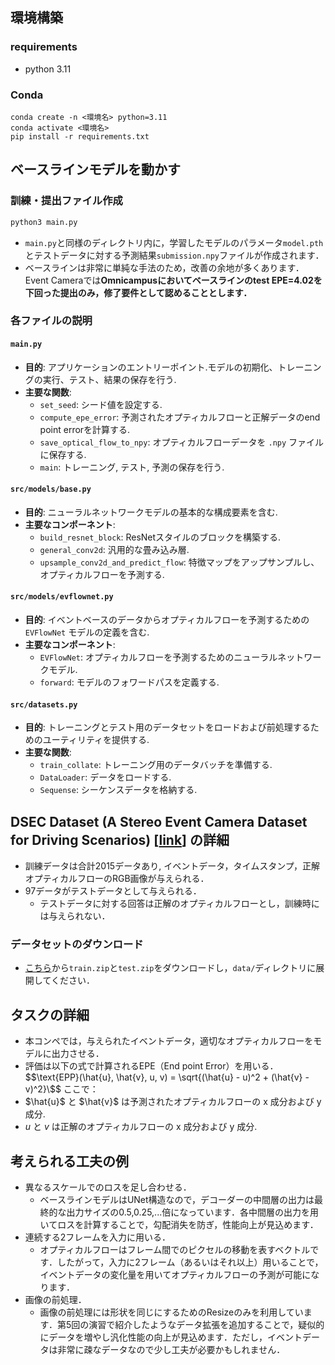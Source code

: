 

## 環境構築
### requirements
- python 3.11

### Conda
```
conda create -n <環境名> python=3.11
conda activate <環境名>
pip install -r requirements.txt
```

## ベースラインモデルを動かす
### 訓練・提出ファイル作成
```bash
python3 main.py
```
- `main.py`と同様のディレクトリ内に，学習したモデルのパラメータ`model.pth`とテストデータに対する予測結果`submission.npy`ファイルが作成されます．
- ベースラインは非常に単純な手法のため，改善の余地が多くあります．Event Cameraでは**Omnicampusにおいてベースラインのtest EPE=4.02を下回った提出のみ，修了要件として認めることとします．**

### 各ファイルの説明
#### `main.py`
- **目的**: アプリケーションのエントリーポイント.モデルの初期化、トレーニングの実行、テスト、結果の保存を行う.
- **主要な関数**:
  - `set_seed`: シード値を設定する.
  - `compute_epe_error`: 予測されたオプティカルフローと正解データのend point errorを計算する.
  - `save_optical_flow_to_npy`: オプティカルフローデータを `.npy` ファイルに保存する.
  - `main`: トレーニング, テスト, 予測の保存を行う.

#### `src/models/base.py`
- **目的**: ニューラルネットワークモデルの基本的な構成要素を含む.
- **主要なコンポーネント**:
  - `build_resnet_block`: ResNetスタイルのブロックを構築する.
  - `general_conv2d`: 汎用的な畳み込み層.
  - `upsample_conv2d_and_predict_flow`: 特徴マップをアップサンプルし、オプティカルフローを予測する.

#### `src/models/evflownet.py`
- **目的**: イベントベースのデータからオプティカルフローを予測するための `EVFlowNet` モデルの定義を含む.
- **主要なコンポーネント**:
  - `EVFlowNet`: オプティカルフローを予測するためのニューラルネットワークモデル.
  - `forward`: モデルのフォワードパスを定義する.

#### `src/datasets.py`
- **目的**: トレーニングとテスト用のデータセットをロードおよび前処理するためのユーティリティを提供する.
- **主要な関数**:
  - `train_collate`: トレーニング用のデータバッチを準備する.
  - `DataLoader`: データをロードする.
  - `Sequense`: シーケンスデータを格納する.

## DSEC Dataset (A Stereo Event Camera Dataset for Driving Scenarios) [[link](https://dsec.ifi.uzh.ch/)] の詳細
- 訓練データは合計2015データあり, イベントデータ，タイムスタンプ，正解オプティカルフローのRGB画像が与えられる．
- 97データがテストデータとして与えられる．
  - テストデータに対する回答は正解のオプティカルフローとし，訓練時には与えられない．
 
### データセットのダウンロード
- [こちら](https://drive.google.com/drive/folders/1xFVpggqbBxuwwy1MpIESyhhiKN052FJ1?usp=drive_link)から`train.zip`と`test.zip`をダウンロードし，`data/`ディレクトリに展開してください．

## タスクの詳細
- 本コンペでは，与えられたイベントデータ，適切なオプティカルフローをモデルに出力させる．
- 評価は以下の式で計算されるEPE（End point Error）を用いる．
$$\text{EPP}(\hat{u}, \hat{v}, u, v) = \sqrt{(\hat{u} - u)^2 + (\hat{v} - v)^2}\$$
ここで：
- $\hat{u}\$ と $\hat{v}\$ は予測されたオプティカルフローの x 成分および y 成分.
- $u$ と $v$ は正解のオプティカルフローの x 成分および y 成分.

## 考えられる工夫の例
- 異なるスケールでのロスを足し合わせる．
  - ベースラインモデルはUNet構造なので，デコーダーの中間層の出力は最終的な出力サイズの0.5,0.25,...倍になっています．各中間層の出力を用いてロスを計算することで，勾配消失を防ぎ，性能向上が見込めます．
- 連続する2フレームを入力に用いる．
  - オプティカルフローはフレーム間でのピクセルの移動を表すベクトルです．したがって，入力に2フレーム（あるいはそれ以上）用いることで，イベントデータの変化量を用いてオプティカルフローの予測が可能になります．
- 画像の前処理．
  - 画像の前処理には形状を同じにするためのResizeのみを利用しています．第5回の演習で紹介したようなデータ拡張を追加することで，疑似的にデータを増やし汎化性能の向上が見込めます．ただし，イベントデータは非常に疎なデータなので少し工夫が必要かもしれません．
